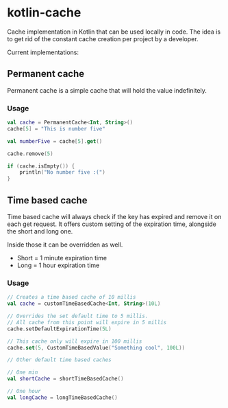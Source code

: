# kotlin-cache

Cache implementation in Kotlin that can be used locally in code.
The idea is to get rid of the constant cache creation per project by a developer.

Current implementations:

## Permanent cache
Permanent cache is a simple cache that will hold the value indefinitely.

### Usage
```kotlin
val cache = PermanentCache<Int, String>()
cache[5] = "This is number five"

val numberFive = cache[5].get()

cache.remove(5)

if (cache.isEmpty()) {
    println("No number five :(")
}
```

## Time based cache
Time based cache will always check if the key has expired and remove it on each
get request. It offers custom setting of the expiration time, alongside the short and long one.

Inside those it can be overridden as well.
- Short = 1 minute expiration time
- Long = 1 hour expiration time

### Usage

```kotlin
// Creates a time based cache of 10 millis
val cache = customTimeBasedCache<Int, String>(10L)

// Overrides the set default time to 5 millis.
// All cache from this point will expire in 5 millis
cache.setDefaultExpirationTime(5L)

// This cache only will expire in 100 millis
cache.set(5, CustomTimeBasedValue("Something cool", 100L))

// Other default time based caches

// One min
val shortCache = shortTimeBasedCache()

// One hour
val longCache = longTimeBasedCache()
```